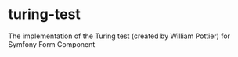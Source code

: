 turing-test
===========

The implementation of the Turing test (created by William Pottier) for Symfony Form Component
